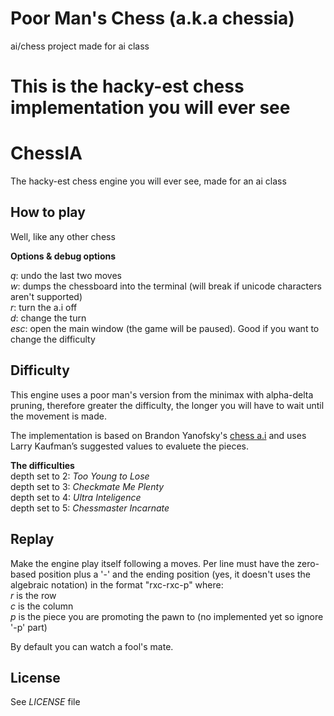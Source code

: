 # Poor Man's Chess (a.k.a chessia)
ai/chess project made for ai class

This is the hacky-est chess implementation you will ever see
=======
# ChessIA

The hacky-est chess engine you will ever see, made for an ai class

## How to play

Well, like any other chess

**Options & debug options**

_q_: undo the last two moves  
_w_: dumps the chessboard into the terminal (will break if unicode characters aren't supported)  
_r_: turn the a.i off  
_d_: change the turn  
_esc_: open the main window (the game will be paused). Good if you want to change the difficulty  

## Difficulty

This engine uses a poor man's version from the minimax with alpha-delta pruning, therefore greater the difficulty, the longer you will have to wait until the movement is made.  

The implementation is based on Brandon Yanofsky's [chess a.i](https://github.com/byanofsky/chess-ai-2) and uses Larry Kaufman’s suggested values to evaluete the pieces.  

**The difficulties**  
depth set to 2: _Too Young to Lose_  
depth set to 3: _Checkmate Me Plenty_  
depth set to 4: _Ultra Inteligence_  
depth set to 5: _Chessmaster Incarnate_  

## Replay

Make the engine play itself following a moves. Per line must have the zero-based position plus a '-' and the ending position (yes, it doesn't uses the algebraic notation) in the format "rxc-rxc-p" where:  
_r_ is the row  
_c_ is the column  
_p_ is the piece you are promoting the pawn to (no implemented yet so ignore '-p' part)  

By default you can watch a fool's mate.

## License

See _LICENSE_ file

